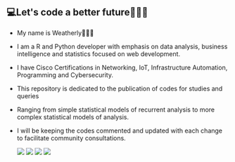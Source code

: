 ## 💻Let's code a better future👨🏻‍💻
- My name is Weatherly🙋🏻‍♂️
- I am a R and Python developer with emphasis on data analysis, business intelligence and statistics focused on web development.
- I have Cisco Certifications in Networking, IoT, Infrastructure Automation, Programming and Cybersecurity.
- This repository is dedicated to the publication of codes for studies and queries
- Ranging from simple statistical models of recurrent analysis to more complex statistical models of analysis.
- I will be keeping the codes commented and updated with each change to facilitate community consultations.

  <div>
  <a href="https://www.linkedin.com/in/weatherlly/" target="_blank"><img src="https://img.shields.io/badge/-LinkedIn-%230077B5?style=for-the-badge&logo=linkedin&logoColor=white" target="_blank"></a>   
  <a href="https://www.instagram.com/_weatherlly_/" target="_blank"><img src="https://img.shields.io/badge/-Instagram-%23E4405F?style=for-the-badge&logo=instagram&logoColor=white" target="_blank"></a>
  <a href = "mailto:weatherlly2001@gmail.com"><img src="https://img.shields.io/badge/-Gmail-%23333?style=for-the-badge&logo=gmail&logoColor=white" target="_blank"></a>
  <a href="https://discord.gg/EaYhVXnb" target="_blank"><img src="https://img.shields.io/badge/Discord-7289DA?style=for-the-badge&logo=discord&logoColor=white" target="_blank"></a>   
 </div>
